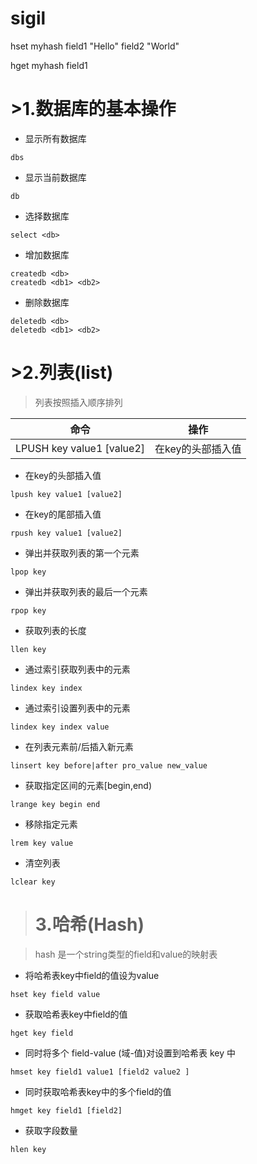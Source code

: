 # sigil


hset myhash field1 "Hello" field2 "World"

hget myhash field1

# >1.数据库的基本操作
- 显示所有数据库
```
dbs
```
- 显示当前数据库
```
db
```
- 选择数据库
```
select <db>
```
- 增加数据库
```
createdb <db>
createdb <db1> <db2>
```
- 删除数据库

```
deletedb <db>
deletedb <db1> <db2>
```

# >2.列表(list)
> 列表按照插入顺序排列

|命令|操作|
|:-------:|:-------:|
|LPUSH key value1 [value2] |在key的头部插入值|

- 在key的头部插入值
```
lpush key value1 [value2]
```
- 在key的尾部插入值
```
rpush key value1 [value2]
```

- 弹出并获取列表的第一个元素
```
lpop key
```
- 弹出并获取列表的最后一个元素
```
rpop key
```

- 获取列表的长度
```
llen key
```

- 通过索引获取列表中的元素
```
lindex key index
```
- 通过索引设置列表中的元素
```
lindex key index value
```
- 在列表元素前/后插入新元素
```
linsert key before|after pro_value new_value
```
- 获取指定区间的元素[begin,end)
```
lrange key begin end
```
- 移除指定元素
```
lrem key value
```
- 清空列表
```
lclear key
```

># 3.哈希(Hash)


> hash 是一个string类型的field和value的映射表

- 将哈希表key中field的值设为value
```
hset key field value
```

- 获取哈希表key中field的值
```
hget key field
```

- 同时将多个 field-value (域-值)对设置到哈希表 key 中
```
hmset key field1 value1 [field2 value2 ]
```
- 同时获取哈希表key中的多个field的值
```
hmget key field1 [field2]
```
- 获取字段数量
```
hlen key
```

